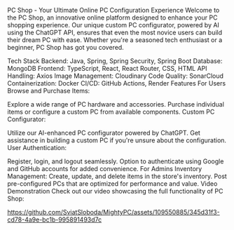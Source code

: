 PC Shop - Your Ultimate Online PC Configuration Experience
Welcome to the PC Shop, an innovative online platform designed to enhance your PC shopping experience. Our unique custom PC configurator, powered by AI using the ChatGPT API, ensures that even the most novice users can build their dream PC with ease. Whether you're a seasoned tech enthusiast or a beginner, PC Shop has got you covered.

Tech Stack
Backend: Java, Spring, Spring Security, Spring Boot
Database: MongoDB
Frontend: TypeScript, React, React Router, CSS, HTML
API Handling: Axios
Image Management: Cloudinary
Code Quality: SonarCloud
Containerization: Docker
CI/CD: GitHub Actions, Render
Features
For Users
Browse and Purchase Items:

Explore a wide range of PC hardware and accessories.
Purchase individual items or configure a custom PC from available components.
Custom PC Configurator:

Utilize our AI-enhanced PC configurator powered by ChatGPT.
Get assistance in building a custom PC if you're unsure about the configuration.
User Authentication:

Register, login, and logout seamlessly.
Option to authenticate using Google and GitHub accounts for added convenience.
For Admins
Inventory Management:
Create, update, and delete items in the store's inventory.
Post pre-configured PCs that are optimized for performance and value.
Video Demonstration
Check out our video showcasing the full functionality of PC Shop:

https://github.com/SviatSloboda/MightyPC/assets/109550885/345d31f3-cd78-4a9e-bc1b-995891493d7c
